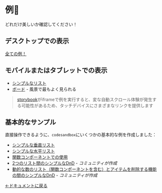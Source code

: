 # 例🎉

どれだけ美しいか確認してください！

## デスクトップでの表示

[全ての例！](https://react-beautiful-dnd.netlify.com)

## モバイルまたはタブレットでの表示

- [シンプルなリスト](https://react-beautiful-dnd.netlify.com/iframe.html?id=single-vertical-list--basic)
- [ボード](https://react-beautiful-dnd.netlify.com/iframe.html?id=board--simple) - 風景で最もよく見られる

> [storybook](https://github.com/storybooks/storybook)がiframeで例を実行すると、変な自動スクロール体験が発生する可能性があるため、タッチデバイスにさまざまなリンクを提供します

## 基本的なサンプル

直接操作できるように、`codesandbox`にいくつかの基本的な例を作成しました：

- [シンプルな垂直リスト](https://codesandbox.io/s/k260nyxq9v)
- [シンプルな水平リスト](https://codesandbox.io/s/mmrp44okvj)
- [関数コンポーネントでの使用](https://codesandbox.io/s/zqwz5n5p9x)
- [2つのリスト間のシンプルなDnD](https://codesandbox.io/s/ql08j35j3q) - _コミュニティが作成_
- [動的な数のリスト（関数コンポーネントを含む）とアイテムを削除する機能の間のシンプルなDnD](https://codesandbox.io/s/-w5szl) - _コミュニティが作成_

[←ドキュメントに戻る](/README.md#documentation-)
